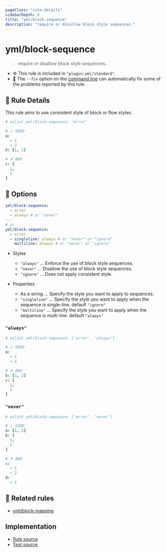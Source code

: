 ```yaml
---
pageClass: "rule-details"
sidebarDepth: 0
title: "yml/block-sequence"
description: "require or disallow block style sequences."
---
```

# yml/block-sequence

> require or disallow block style sequences.

- :gear: This rule is included in `"plugin:yml/standard"`.
- :wrench: The `--fix` option on the [command line](https://eslint.org/docs/user-guide/command-line-interface#fixing-problems) can automatically fix some of the problems reported by this rule.

## :book: Rule Details

This rule aims to use consistent style of block or flow styles.

<eslint-code-block fix>

<!-- eslint-skip -->

```yaml
# eslint yml/block-sequence: 'error'

# ✓ GOOD
a:
  - 1
  - 2
b: [1, 2]

# ✗ BAD
c: [
  1,
  2
]
```

</eslint-code-block>

## :wrench: Options

```yaml
yml/block-sequence:
  - error
  - always # or "never"
---
# or
yml/block-sequence:
  - error
  - singleline: always # or "never" or "ignore"
    multiline: always # or "never" or "ignore"
```

- Styles
  - `"always"` ... Enforce the use of block style sequences.
  - `"never"` ... Disallow the use of block style sequences.
  - `"ignore"` ... Does not apply consistent style.

- Properties
  - As a string ... Specify the style you want to apply to sequences.
  - `"singleline"` ... Specify the style you want to apply when the sequence is single-line. default `"ignore"`
  - `"multiline"` ... Specify the style you want to apply when the sequence is multi-line. default `"always"`

### `"always"`

<eslint-code-block fix>

<!-- eslint-skip -->

```yaml
# eslint yml/block-sequence: ['error', 'always']

# ✓ GOOD
a:
  - 1
  - 2

# ✗ BAD
b: [1, 2]
c: [
  1,
  2
]
```

</eslint-code-block>

### `"never"`

<eslint-code-block fix>

<!-- eslint-skip -->

```yaml
# eslint yml/block-sequence: ['error', 'never']

# ✓ GOOD
a: [1, 2]
b: [
  1,
  2
]

# ✗ BAD
c:
  - 1
  - 2
d:
  - 1
```

</eslint-code-block>

## :couple: Related rules

- [yml/block-mapping]

[yml/block-mapping]: ./block-mapping.md

## Implementation

- [Rule source](https://github.com/ota-meshi/eslint-plugin-yml/blob/master/src/rules/block-sequence.ts)
- [Test source](https://github.com/ota-meshi/eslint-plugin-yml/blob/master/tests/src/rules/block-sequence.js)
